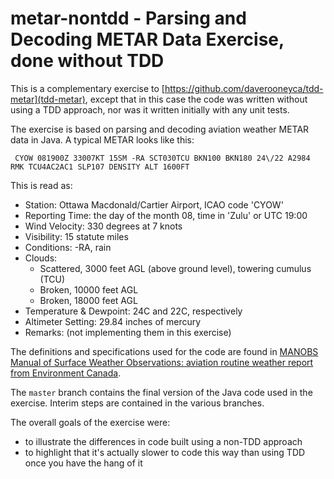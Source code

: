 # metar-nontdd - Parsing and Decoding METAR Data Exercise, done without TDD

This is a complementary exercise to [https://github.com/daverooneyca/tdd-metar](tdd-metar), except that in this case the 
code was written without using a TDD approach, nor was it written initially with any unit tests.

The exercise is based on parsing and decoding aviation weather METAR data in Java. A typical METAR looks like this:

     CYOW 081900Z 33007KT 15SM -RA SCT030TCU BKN100 BKN180 24\/22 A2984 RMK TCU4AC2AC1 SLP107 DENSITY ALT 1600FT

This is read as:
 - Station: Ottawa Macdonald/Cartier Airport, ICAO code 'CYOW'
 - Reporting Time: the day of the month 08, time in 'Zulu' or UTC 19:00
 - Wind Velocity: 330 degrees at 7 knots
 - Visibility: 15 statute miles
 - Conditions: -RA, rain
 - Clouds:
   - Scattered, 3000 feet AGL (above ground level), towering cumulus (TCU)
   - Broken, 10000 feet AGL
   - Broken, 18000 feet AGL
 - Temperature & Dewpoint: 24C and 22C, respectively
 - Altimeter Setting: 29.84 inches of mercury
 - Remarks: (not implementing them in this exercise)

The definitions and specifications used for the code are found in [MANOBS Manual of Surface Weather Observations: aviation routine weather report from Environment Canada](https://www.canada.ca/en/environment-climate-change/services/weather-manuals-documentation/manobs-surface-observations/aviation-routine-report.html).

The `master` branch contains the final version of the Java code used in the exercise. Interim steps are contained in the various branches.

The overall goals of the exercise were:
 - to illustrate the differences in code built using a non-TDD approach
 - to highlight that it's actually slower to code this way than using TDD once you have the hang of it
